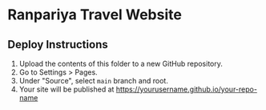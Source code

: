 
# Ranpariya Travel Website

## Deploy Instructions
1. Upload the contents of this folder to a new GitHub repository.
2. Go to Settings > Pages.
3. Under "Source", select `main` branch and root.
4. Your site will be published at https://yourusername.github.io/your-repo-name
